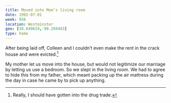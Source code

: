 ```yaml
---
title: Moved into Mom’s living room
date: 1992-07-01
week: 956
location: Westminster
geo: [38.649619,-90.269483]
type: home
---
```


After being laid off, Colleen and I couldn’t even make the rent in the crack house and were evicted.[^crack]

[^crack]: Really, I should have gotten into the drug trade.

My mother let us move into the house, but would not legitimize our marriage by letting us use a bedroom. So we slept in the living room. We had to agree to hide this from my father, which meant packing up the air mattress during the day in case he came by to pick up anything.
